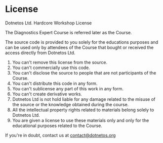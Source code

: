 # License

Dotnetos Ltd. Hardcore Workshop License

The Diagnostics Expert Course is referred later as the Course.

The source code is provided to you solely for the educations purposes and can be used only by attendees of the Course that bought or received the access directly from Dotnetos Ltd.

1. You can't remove this license from the source.
1. You can't commercially use this code.
1. You can't disclose the source to people that are not participants of the Course.
1. You can't distribute this code in any form.
1. You can't sublicense any part of this work in any form.
1. You can't create derivative works.
1. Dotnetos Ltd is not hold liable for any damage related to the misuse of the source or the knowledge obtained during the course.
1. All the intellectual property rights related to materials belong solely to Dotnetos Ltd.
1. You are given a license to use these materials only and only for the educational purposes related to the Course.

If you're in doubt, contact us at contact@dotnetos.org